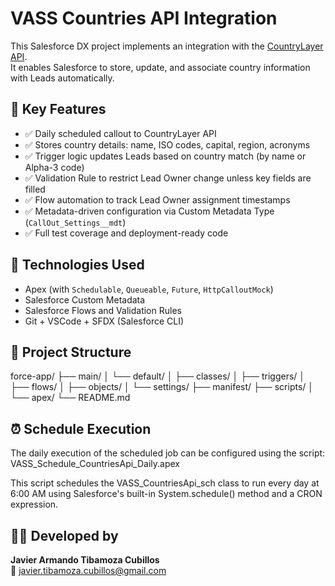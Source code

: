 # VASS Countries API Integration

This Salesforce DX project implements an integration with the [CountryLayer API](https://countrylayer.com/).  
It enables Salesforce to store, update, and associate country information with Leads automatically.

## 🔧 Key Features

- ✅ Daily scheduled callout to CountryLayer API
- ✅ Stores country details: name, ISO codes, capital, region, acronyms
- ✅ Trigger logic updates Leads based on country match (by name or Alpha-3 code)
- ✅ Validation Rule to restrict Lead Owner change unless key fields are filled
- ✅ Flow automation to track Lead Owner assignment timestamps
- ✅ Metadata-driven configuration via Custom Metadata Type (`CallOut_Settings__mdt`)
- ✅ Full test coverage and deployment-ready code

## 🧪 Technologies Used

- Apex (with `Schedulable`, `Queueable`, `Future`, `HttpCalloutMock`)
- Salesforce Custom Metadata
- Salesforce Flows and Validation Rules
- Git + VSCode + SFDX (Salesforce CLI)

## 📁 Project Structure
force-app/
├── main/
│   └── default/
│       ├── classes/
│       ├── triggers/
│       ├── flows/
│       ├── objects/
│       └── settings/
├── manifest/
├── scripts/
│   └── apex/
└── README.md

## ⏰ Schedule Execution
The daily execution of the scheduled job can be configured using the script:
VASS_Schedule_CountriesApi_Daily.apex

This script schedules the VASS_CountriesApi_sch class to run every day at 6:00 AM using Salesforce's built-in System.schedule() method and a CRON expression.

## 🧑‍💻 Developed by

**Javier Armando Tibamoza Cubillos**  
📧 [javier.tibamoza.cubillos@gmail.com](mailto:javier.tibamoza.cubillos@gmail.com)